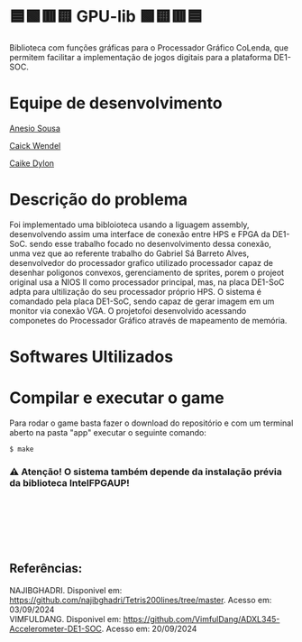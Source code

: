 # 🟦🟩🟥🟨 GPU-lib 🟩🟨🟥🟦
Biblioteca com funções gráficas para o Processador Gráfico CoLenda, que permitem facilitar a implementação de jogos digitais para a plataforma DE1-SOC.

# Equipe de desenvolvimento
[Anesio Sousa](https://github.com/AnesioSousa)

[Caick Wendel](https://github.com/Caickk)

[Caike Dylon](https://github.com/Ckdylon)

# Descrição do problema
Foi implementado uma bibloioteca usando a liguagem assembly, desenvolvendo assim uma interface de conexão entre HPS e FPGA da DE1-SoC. sendo esse trabalho focado no desenvolvimento dessa conexão, unma vez que ao referente trabalho do Gabriel Sá Barreto Alves, desenvolvedor do processador grafico utilizado processador capaz de desenhar poligonos convexos, gerenciamento de sprites, porem o projeot original usa a NIOS II como processador principal, mas, na placa DE1-SoC adpta para ultilização do seu processador próprio HPS. O sistema é comandado pela placa DE1-SoC, sendo capaz de gerar imagem em um monitor via conexão VGA. O projetofoi desenvolvido acessando componetes do Processador Gráfico através de mapeamento de memória.

# Softwares Ultilizados
#
# Compilar e executar o game
Para rodar o game basta fazer o download do repositório e com um terminal aberto na pasta "app" executar o seguinte comando:
```
$ make
```
<h3> ⚠ Atenção! O sistema também depende da instalação prévia da biblioteca IntelFPGAUP!</h31>

<br>
<br>
<br>
<br>
<br>
<br>

## Referências:
NAJIBGHADRI. Disponivel em: <https://github.com/najibghadri/Tetris200lines/tree/master>. Acesso em: 03/09/2024
<br>
VIMFULDANG. Disponivel em: <https://github.com/VimfulDang/ADXL345-Accelerometer-DE1-SOC>. Acesso em: 20/09/2024
